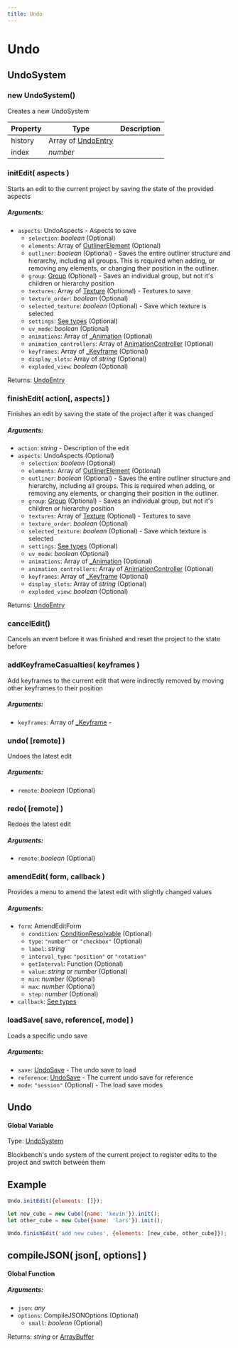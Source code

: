 ```yaml
---
title: Undo
---
```


# Undo
## UndoSystem
### new UndoSystem()
Creates a new UndoSystem



| Property | Type | Description |
| -------- | ---- | ----------- |
| history | Array of [UndoEntry](https://github.com/JannisX11/blockbench-types/blob/4306e32/types/undo.d.ts#L51) |  |
| index | *number* |  |

### initEdit( aspects )
Starts an edit to the current project by saving the state of the provided aspects

##### Arguments:
* `aspects`: UndoAspects - Aspects to save
	* `selection`: *boolean* (Optional)
	* `elements`: Array of [OutlinerElement](outliner#outlinerelement) (Optional)
	* `outliner`: *boolean* (Optional) - Saves the entire outliner structure and hierarchy, including all groups. This is required when adding, or removing any elements, or changing their position in the outliner.
	* `group`: [Group](group#group-1) (Optional) - Saves an individual group, but not it's children or hierarchy position
	* `textures`: Array of [Texture](textures#texture) (Optional) - Textures to save
	* `texture_order`: *boolean* (Optional)
	* `selected_texture`: *boolean* (Optional) - Save which texture is selected
	* `settings`: [See types]() (Optional)
	* `uv_mode`: *boolean* (Optional)
	* `animations`: Array of [_Animation](animation#animation-1) (Optional)
	* `animation_controllers`: Array of [AnimationController](animation_controller#animationcontroller) (Optional)
	* `keyframes`: Array of [_Keyframe](keyframe#keyframe-1) (Optional)
	* `display_slots`: Array of *string* (Optional)
	* `exploded_view`: *boolean* (Optional)

Returns: [UndoEntry](https://github.com/JannisX11/blockbench-types/blob/4306e32/types/undo.d.ts#L51)

### finishEdit( action[, aspects] )
Finishes an edit by saving the state of the project after it was changed

##### Arguments:
* `action`: *string* - Description of the edit
* `aspects`: UndoAspects (Optional)
	* `selection`: *boolean* (Optional)
	* `elements`: Array of [OutlinerElement](outliner#outlinerelement) (Optional)
	* `outliner`: *boolean* (Optional) - Saves the entire outliner structure and hierarchy, including all groups. This is required when adding, or removing any elements, or changing their position in the outliner.
	* `group`: [Group](group#group-1) (Optional) - Saves an individual group, but not it's children or hierarchy position
	* `textures`: Array of [Texture](textures#texture) (Optional) - Textures to save
	* `texture_order`: *boolean* (Optional)
	* `selected_texture`: *boolean* (Optional) - Save which texture is selected
	* `settings`: [See types]() (Optional)
	* `uv_mode`: *boolean* (Optional)
	* `animations`: Array of [_Animation](animation#animation-1) (Optional)
	* `animation_controllers`: Array of [AnimationController](animation_controller#animationcontroller) (Optional)
	* `keyframes`: Array of [_Keyframe](keyframe#keyframe-1) (Optional)
	* `display_slots`: Array of *string* (Optional)
	* `exploded_view`: *boolean* (Optional)

Returns: [UndoEntry](https://github.com/JannisX11/blockbench-types/blob/4306e32/types/undo.d.ts#L51)

### cancelEdit()
Cancels an event before it was finished and reset the project to the state before



### addKeyframeCasualties( keyframes )
Add keyframes to the current edit that were indirectly removed by moving other keyframes to their position

##### Arguments:
* `keyframes`: Array of [_Keyframe](keyframe#keyframe-1) -


### undo( [remote] )
Undoes the latest edit

##### Arguments:
* `remote`: *boolean* (Optional)


### redo( [remote] )
Redoes the latest edit

##### Arguments:
* `remote`: *boolean* (Optional)


### amendEdit( form, callback )
Provides a menu to amend the latest edit with slightly changed values

##### Arguments:
* `form`: AmendEditForm
	* `condition`: [ConditionResolvable](https://github.com/JannisX11/blockbench-types/blob/main/types/util.d.ts#L1) (Optional)
	* `type`: `"number"` or `"checkbox"` (Optional)
	* `label`: *string*
	* `interval_type`: `"position"` or `"rotation"`
	* `getInterval`: Function (Optional)
	* `value`: *string* or *number* (Optional)
	* `min`: *number* (Optional)
	* `max`: *number* (Optional)
	* `step`: *number* (Optional)
* `callback`: [See types](https://github.com/JannisX11/blockbench-types/blob/4306e32/types/undo.d.ts#L101)


### loadSave( save, reference[, mode] )
Loads a specific undo save

##### Arguments:
* `save`: [UndoSave](https://github.com/JannisX11/blockbench-types/blob/4306e32/types/undo.d.ts#L30) - The undo save to load
* `reference`: [UndoSave](https://github.com/JannisX11/blockbench-types/blob/4306e32/types/undo.d.ts#L30) - The current undo save for reference
* `mode`: `"session"` (Optional) - The load save modes



## Undo
#### Global Variable

Type: [UndoSystem](undo#undosystem)

Blockbench's undo system of the current project to register edits to the project and switch between them

## Example



```javascript
Undo.initEdit({elements: []});

let new_cube = new Cube({name: 'kevin'}).init();
let other_cube = new Cube({name: 'lars'}).init();

Undo.finishEdit('add new cubes', {elements: [new_cube, other_cube]});
```


## compileJSON( json[, options] )
#### Global Function

##### Arguments:
* `json`: *any*
* `options`: CompileJSONOptions (Optional)
	* `small`: *boolean* (Optional)

Returns: *string* or [ArrayBuffer](#ArrayBuffer)

